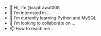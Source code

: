 - 👋 Hi, I’m @rajatrawat008
- 👀 I’m interested in ...
- 🌱 I’m currently learning Python and MySQL
- 💞️ I’m looking to collaborate on ...
- 📫 How to reach me ...

<!---
rajatrawat008/rajatrawat008 is a ✨ special ✨ repository because its `README.md` (this file) appears on your GitHub profile.
You can click the Preview link to take a look at your changes.
--->
